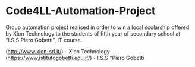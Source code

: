 # Code4LL-Automation-Project
Group automation project realised in order to win a local scolarship offered by Xion Technology to the students of fifth year of secondary school at 
"I.S.S Piero Gobetti", IT course. 

(http://www.xion-srl.it/) - Xion Technology
(https://www.istitutogobetti.edu.it/) - I.S.S "Piero Gobetti
